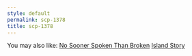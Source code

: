 ```yaml
---
style: default
permalink: scp-1378
title: scp-1378
---
```

You may also like:
[No Sooner Spoken Than Broken](http://scp-wiki.net/no-sooner-spoken-than-broken)
[Island Story](http://scp-wiki.net/island-story)